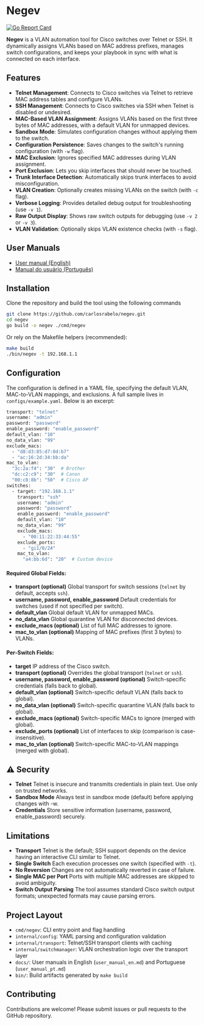 # Negev

[![Go Report Card](https://goreportcard.com/badge/github.com/carlosrabelo/negev)](https://goreportcard.com/report/github.com/carlosrabelo/negev)

**Negev** is a VLAN automation tool for Cisco switches over Telnet or SSH. It dynamically assigns VLANs based on MAC address prefixes, manages switch configurations, and keeps your playbook in sync with what is connected on each interface.

## Features

- **Telnet Management**: Connects to Cisco switches via Telnet to retrieve MAC address tables and configure VLANs.
- **SSH Management**: Connects to Cisco switches via SSH when Telnet is disabled or undesired.
- **MAC-Based VLAN Assignment**: Assigns VLANs based on the first three bytes of MAC addresses, with a default VLAN for unmapped devices.
- **Sandbox Mode**: Simulates configuration changes without applying them to the switch.
- **Configuration Persistence**: Saves changes to the switch's running configuration (with `-w` flag).
- **MAC Exclusion**: Ignores specified MAC addresses during VLAN assignment.
- **Port Exclusion**: Lets you skip interfaces that should never be touched.
- **Trunk Interface Detection**: Automatically skips trunk interfaces to avoid misconfiguration.
- **VLAN Creation**: Optionally creates missing VLANs on the switch (with `-c` flag).
- **Verbose Logging**: Provides detailed debug output for troubleshooting (use `-v 1`).
- **Raw Output Display**: Shows raw switch outputs for debugging (use `-v 2` or `-v 3`).
- **VLAN Validation**: Optionally skips VLAN existence checks (with `-s` flag).

## User Manuals

- [User manual (English)](docs/user_manual_en.md)
- [Manual do usuário (Português)](docs/user_manual_pt.md)

## Installation

Clone the repository and build the tool using the following commands

```bash
git clone https://github.com/carlosrabelo/negev.git
cd negev
go build -o negev ./cmd/negev
```

Or rely on the Makefile helpers (recommended):

```bash
make build
./bin/negev -t 192.168.1.1
```

## Configuration

The configuration is defined in a YAML file, specifying the default VLAN, MAC-to-VLAN mappings, and exclusions. A full sample lives in `configs/example.yaml`. Below is an excerpt:

```bash
transport: "telnet"
username: "admin"
password: "password"
enable_password: "enable_password"
default_vlan: "10"
no_data_vlan: "99"
exclude_macs:
  - "d8:d3:85:d7:0d:b7"
  - "ac:16:2d:34:bb:da"
mac_to_vlan:
  "3c:2a:f4": "30"  # Brother
  "dc:c2:c9": "30"  # Canon
  "00:c8:8b": "50"  # Cisco AP
switches:
  - target: "192.168.1.1"
    transport: "ssh"
    username: "admin"
    password: "password"
    enable_password: "enable_password"
    default_vlan: "10"
    no_data_vlan: "99"
    exclude_macs:
      - "00:11:22:33:44:55"
    exclude_ports:
      - "gi1/0/24"
    mac_to_vlan:
      "a4:bb:6d": "20"  # Custom device
```

#### Required Global Fields:

- **transport (optional)** Global transport for switch sessions (`telnet` by default, accepts `ssh`).
- **username, password, enable_password** Default credentials for switches (used if not specified per switch).
- **default_vlan** Global default VLAN for unmapped MACs.
- **no_data_vlan** Global quarantine VLAN for disconnected devices.
- **exclude_macs (optional)** List of full MAC addresses to ignore.
- **mac_to_vlan (optional)** Mapping of MAC prefixes (first 3 bytes) to VLANs.

#### Per-Switch Fields:

- **target** IP address of the Cisco switch.
- **transport (optional)** Overrides the global transport (`telnet` or `ssh`).
- **username, password, enable_password (optional)** Switch-specific credentials (falls back to global).
- **default_vlan (optional)** Switch-specific default VLAN (falls back to global).
- **no_data_vlan (optional)** Switch-specific quarantine VLAN (falls back to global).
- **exclude_macs (optional)** Switch-specific MACs to ignore (merged with global).
- **exclude_ports (optional)** List of interfaces to skip (comparison is case-insensitive).
- **mac_to_vlan (optional)** Switch-specific MAC-to-VLAN mappings (merged with global).

## ⚠️ Security

- **Telnet** Telnet is insecure and transmits credentials in plain text. Use only on trusted networks.
- **Sandbox Mode** Always test in sandbox mode (default) before applying changes with -w.
- **Credentials** Store sensitive information (username, password, enable_password) securely.

## Limitations

- **Transport** Telnet is the default; SSH support depends on the device having an interactive CLI similar to Telnet.
- **Single Switch** Each execution processes one switch (specified with `-t`).
- **No Reversion** Changes are not automatically reverted in case of failure.
- **Single MAC per Port** Ports with multiple MAC addresses are skipped to avoid ambiguity.
- **Switch Output Parsing** The tool assumes standard Cisco switch output formats; unexpected formats may cause parsing errors.

## Project Layout

- `cmd/negev`: CLI entry point and flag handling
- `internal/config`: YAML parsing and configuration validation
- `internal/transport`: Telnet/SSH transport clients with caching
- `internal/switchmanager`: VLAN orchestration logic over the transport layer
- `docs/`: User manuals in English (`user_manual_en.md`) and Portuguese (`user_manual_pt.md`)
- `bin/`: Build artifacts generated by `make build`

## Contributing

Contributions are welcome! Please submit issues or pull requests to the GitHub repository.
